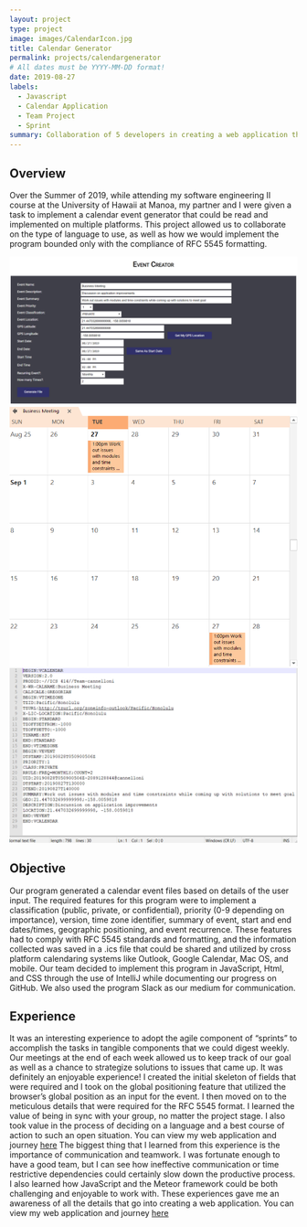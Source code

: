 ```yaml
---
layout: project
type: project
image: images/CalendarIcon.jpg
title: Calendar Generator
permalink: projects/calendargenerator
# All dates must be YYYY-MM-DD format!
date: 2019-08-27
labels:
  - Javascript
  - Calendar Application
  - Team Project
  - Sprint
summary: Collaboration of 5 developers in creating a web application that provides a service to businesses and students.
---
```

## Overview
Over the Summer of 2019, while attending my software engineering II course at the University of Hawaii at Manoa, my partner and I were given a task to implement a calendar event generator that could be read and implemented on multiple platforms.  This project allowed us to collaborate on the type of language to use, as well as how we would implement the program bounded only with the compliance of RFC 5545 formatting.
<div class="ui small rounded images">
  <img class="ui image" src="../images/Main.PNG">
  <img class="ui image" src="../images/Calendar.png">
  <img class="ui image" src="../images/RFC 5545.png">
</div>
 
## Objective
Our program generated a calendar event files based on details of the user input.  The required features for this program were to implement a classification (public, private, or confidential), priority (0-9 depending on importance), version, time zone identifier, summary of event, start and end dates/times, geographic positioning, and event recurrence.  These features had to comply with RFC 5545 standards and formatting, and the information collected was saved in a .ics file that could be shared and utilized by cross platform calendaring systems like Outlook, Google Calendar, Mac OS, and mobile.  Our team decided to implement this program in JavaScript, Html, and CSS through the use of IntelliJ while documenting our progress on GitHub.  We also used the program Slack as our medium for communication. 
## Experience
It was an interesting experience to adopt the agile component of “sprints” to accomplish the tasks in tangible components that we could digest weekly.  Our meetings at the end of each week allowed us to keep track of our goal as well as a chance to strategize solutions to issues that came up.  It was definitely an enjoyable experience!  I created the initial skeleton of fields that were required and I took on the global positioning feature that utilized the browser’s global position as an input for the event.  I then moved on to the meticulous details that were required for the RFC 5545 format.  I learned the value of being in sync with your group, no matter the project stage.  I also took value in the process of deciding on a language and a best course of action to such an open situation.  You can view my web application and journey [here](https://github.com/team-cannelloni/ICS-Event-Generator/)
The biggest thing that I learned from this experience is the importance of communication and teamwork.  I was fortunate enough to have a good team, but I can see how ineffective communication or time restrictive dependencies could certainly slow down the productive process.  I also learned how JavaScript and the Meteor framework could be both challenging and enjoyable to work with.  These experiences gave me an awareness of all the details that go into creating a web application.  You can view my web application and journey [here](https://github.com/uhire/)

